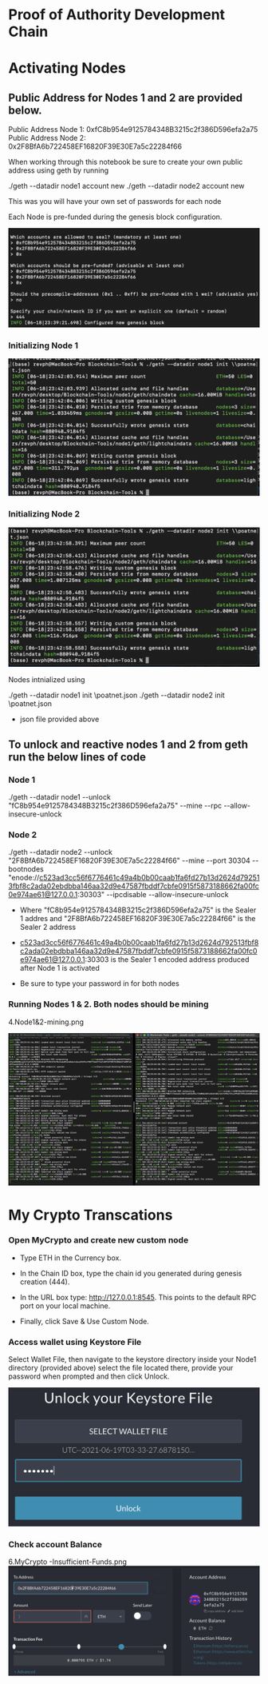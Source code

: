 # Proof of Authority Development Chain


# Activating Nodes

## Public Address for Nodes 1 and 2 are provided below.

Public Address Node 1: 0xfC8b954e9125784348B3215c2f386D596efa2a75
Public Address Node 2: 0x2F8BfA6b722458EF16820F39E30E7a5c22284f66

When working through this notebook be sure to create your own public address using geth by running 

./geth --datadir node1 account new
./geth --datadir node2 account new

This was you will have your own set of passwords for each node

Each Node is pre-funded during the genesis block configuration. 

![Config Genesis Block](Screenshots/1.Config-Genesis-Block.png)


### Initializing Node 1

![Node 1 Initialized](Screenshots/2.Node-1-initialized.png)


### Initializing Node 2

![Node 2 Initialized](Screenshots/3.Node-2-initialized.png)

Nodes intnialized using 

./geth --datadir node1 init \poatnet.json
./geth --datadir node2 init \poatnet.json

* json file provided above

## To unlock and reactive  nodes 1 and 2 from geth run the below lines of code

### Node 1

./geth --datadir node1 --unlock "fC8b954e9125784348B3215c2f386D596efa2a75" --mine --rpc --allow-insecure-unlock

### Node 2
./geth --datadir node2 --unlock "2F8BfA6b722458EF16820F39E30E7a5c22284f66" --mine --port 30304 --bootnodes "enode://c523ad3cc56f6776461c49a4b0b00caab1fa6fd27b13d2624d792513fbf8c2ada02ebdbba146aa32d9e47587fbddf7cbfe0915f5873188662fa00fc0e974ae61@127.0.0.1:30303" --ipcdisable --allow-insecure-unlock

* Where  "fC8b954e9125784348B3215c2f386D596efa2a75" is the Sealer 1 addres and "2F8BfA6b722458EF16820F39E30E7a5c22284f66" is the Sealer 2 address 
* c523ad3cc56f6776461c49a4b0b00caab1fa6fd27b13d2624d792513fbf8c2ada02ebdbba146aa32d9e47587fbddf7cbfe0915f5873188662fa00fc0e974ae61@127.0.0.1:30303 is the Sealer 1 encoded address produced after Node 1 is activated 

* Be sure to type your password in for both nodes 

### Running Nodes 1 & 2. Both nodes should be mining 

4.Node1&2-mining.png

![Nodes Mining ](Screenshots/4.Node1&2-mining.png)

# My Crypto Transcations 

### Open MyCrypto and create new custom node


* Type ETH in the Currency box.

* In the Chain ID box, type the chain id you generated during genesis creation (444). 

* In the URL box type: http://127.0.0.1:8545.  This points to the default RPC port on your local machine.

* Finally, click Save & Use Custom Node.

### Access wallet using Keystore File 

 Select Wallet File, then navigate to the keystore directory inside your Node1 directory (provided above) select the file located there, provide your password when prompted and then click Unlock.
 
 ![Nodes Mining ](Screenshots/5.Unlock-using-Keystore.png)
 
 ### Check account Balance 
 
 6.MyCrypto -Insufficient-Funds.png
 ![MyCrypto Balance](Screenshots/6.MyCrypto-Insufficient-Funds.png)
